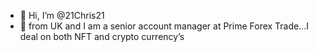 - 👋 Hi, I’m @21Chris21
- 👀 from UK  and I am a senior account manager at Prime Forex Trade…I deal on both NFT and crypto currency’s
<!---
21Chris21/21Chris21 is a ✨ special ✨ repository because its `README.md` (this file) appears on your GitHub profile.
You can click the Preview link to take a look at your changes.
--->
